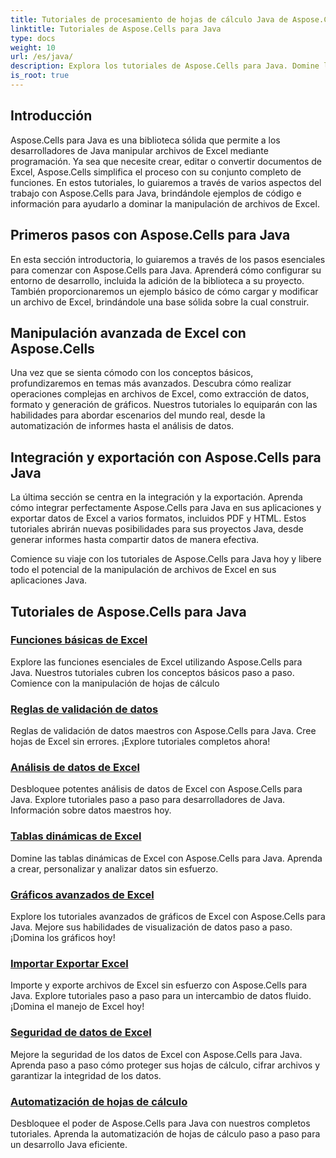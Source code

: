 ```yaml
---
title: Tutoriales de procesamiento de hojas de cálculo Java de Aspose.Cells
linktitle: Tutoriales de Aspose.Cells para Java
type: docs
weight: 10
url: /es/java/
description: Explora los tutoriales de Aspose.Cells para Java. Domine la manipulación de archivos de Excel con ejemplos de código. ¡Mejora tus habilidades de Java hoy!
is_root: true
---
```


## Introducción

Aspose.Cells para Java es una biblioteca sólida que permite a los desarrolladores de Java manipular archivos de Excel mediante programación. Ya sea que necesite crear, editar o convertir documentos de Excel, Aspose.Cells simplifica el proceso con su conjunto completo de funciones. En estos tutoriales, lo guiaremos a través de varios aspectos del trabajo con Aspose.Cells para Java, brindándole ejemplos de código e información para ayudarlo a dominar la manipulación de archivos de Excel.

## Primeros pasos con Aspose.Cells para Java

En esta sección introductoria, lo guiaremos a través de los pasos esenciales para comenzar con Aspose.Cells para Java. Aprenderá cómo configurar su entorno de desarrollo, incluida la adición de la biblioteca a su proyecto. También proporcionaremos un ejemplo básico de cómo cargar y modificar un archivo de Excel, brindándole una base sólida sobre la cual construir.

## Manipulación avanzada de Excel con Aspose.Cells

Una vez que se sienta cómodo con los conceptos básicos, profundizaremos en temas más avanzados. Descubra cómo realizar operaciones complejas en archivos de Excel, como extracción de datos, formato y generación de gráficos. Nuestros tutoriales lo equiparán con las habilidades para abordar escenarios del mundo real, desde la automatización de informes hasta el análisis de datos.

## Integración y exportación con Aspose.Cells para Java

La última sección se centra en la integración y la exportación. Aprenda cómo integrar perfectamente Aspose.Cells para Java en sus aplicaciones y exportar datos de Excel a varios formatos, incluidos PDF y HTML. Estos tutoriales abrirán nuevas posibilidades para sus proyectos Java, desde generar informes hasta compartir datos de manera efectiva.

Comience su viaje con los tutoriales de Aspose.Cells para Java hoy y libere todo el potencial de la manipulación de archivos de Excel en sus aplicaciones Java.

## Tutoriales de Aspose.Cells para Java

### [Funciones básicas de Excel](./basic-excel-functions/)
Explore las funciones esenciales de Excel utilizando Aspose.Cells para Java. Nuestros tutoriales cubren los conceptos básicos paso a paso. Comience con la manipulación de hojas de cálculo
### [Reglas de validación de datos](./data-validation-rules/)
Reglas de validación de datos maestros con Aspose.Cells para Java. Cree hojas de Excel sin errores. ¡Explore tutoriales completos ahora!
### [Análisis de datos de Excel](./excel-data-analysis/)
Desbloquee potentes análisis de datos de Excel con Aspose.Cells para Java. Explore tutoriales paso a paso para desarrolladores de Java. Información sobre datos maestros hoy. 
### [Tablas dinámicas de Excel](./excel-pivot-tables/)
Domine las tablas dinámicas de Excel con Aspose.Cells para Java. Aprenda a crear, personalizar y analizar datos sin esfuerzo.
### [Gráficos avanzados de Excel](./advanced-excel-charts/)
Explore los tutoriales avanzados de gráficos de Excel con Aspose.Cells para Java. Mejore sus habilidades de visualización de datos paso a paso. ¡Domina los gráficos hoy!
### [Importar Exportar Excel](./excel-import-export/)
Importe y exporte archivos de Excel sin esfuerzo con Aspose.Cells para Java. Explore tutoriales paso a paso para un intercambio de datos fluido. ¡Domina el manejo de Excel hoy!
### [Seguridad de datos de Excel](./excel-data-security/)
Mejore la seguridad de los datos de Excel con Aspose.Cells para Java. Aprenda paso a paso cómo proteger sus hojas de cálculo, cifrar archivos y garantizar la integridad de los datos.
### [Automatización de hojas de cálculo](./spreadsheet-automation/)
Desbloquee el poder de Aspose.Cells para Java con nuestros completos tutoriales. Aprenda la automatización de hojas de cálculo paso a paso para un desarrollo Java eficiente.